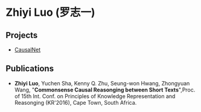 # Zhiyi Luo (罗志一)

## Projects
*  [CausalNet](http://cs-zyluo.github.io/CausalNet/)
    
## Publications
*   **Zhiyi Luo**, Yuchen Sha, Kenny Q. Zhu, Seung-won Hwang, Zhongyuan Wang, "**Commonsense Causal Reasonging between Short Texts**",Proc. of 15th Int. Conf. on Principles of Knowledge Representation and Reasonging (KR'2016), Cape Town, South Africa.


    
